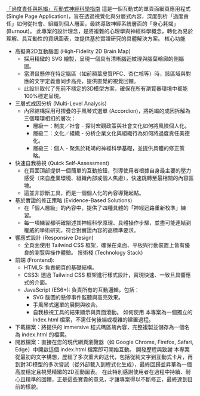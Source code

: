 [「過度責任與耗竭」互動式神經科學指南](https://jeffery8910.github.io/Overresponsibility/)
這是一個互動式的單頁面網頁應用程式 (Single Page Application)，旨在透過視覺化與分層式內容，深度剖析「過度責任」如何從社會、組織到個人層面，最終導致神經系統層面的「身心耗竭」(Burnout)。
此專案的設計理念，是將複雜的心理學與神經科學概念，轉化為易於理解、具互動性的資訊圖表，並提供基於實證研究的具體解決方案。
核心功能
 * 高擬真2D互動腦圖 (High-Fidelity 2D Brain Map)
   * 採用精緻的 SVG 繪製，呈現一個具有清晰腦迴紋理與腦葉輪廓的側腦圖。
   * 當滑鼠懸停在特定腦區（如前額葉皮質PFC、杏仁核等）時，該區域與對應的文字定義會同步高亮，提供直覺的視覺回饋。
   * 此設計取代了先前不穩定的3D模型方案，確保在所有瀏覽器環境中都能100%穩定呈現。
 * 三層式成因分析 (Multi-Level Analysis)
   * 內容結構採用可摺疊的手風琴式選單 (Accordion)，將耗竭的成因拆解為三個環環相扣的層次：
     * 層級一：制度／社會 - 探討宏觀政策與社會文化如何將風險個人化。
     * 層級二：文化／組織 - 分析企業文化與組織行為如何將過度責任美德化。
     * 層級三：個人 - 聚焦於耗竭的神經科學基礎，並提供具體的修正策略。
 * 快速自我檢視 (Quick Self-Assessment)
   * 在頁面頂部提供一個簡單的互動按鈕，引導使用者根據自身最主要的壓力感受（來自產業環境、組織內部或個人焦慮），快速跳轉至最相關的內容區塊。
   * 這並非診斷工具，而是一個個人化的內容導覽起點。
 * 基於實證的修正策略 (Evidence-Based Solutions)
   * 在「個人層級」的內容中，提供了四種具體的「神經迴路重新校準」練習。
   * 每一項練習都明確闡述其神經科學原理、具體操作步驟，並盡可能連結到權威的學術研究，符合對實證內容的高標準要求。
 * 響應式設計 (Responsive Design)
   * 全頁面使用 Tailwind CSS 框架，確保在桌面、平板與行動裝置上皆有優良的瀏覽與操作體驗。
技術棧 (Technology Stack)
 * 前端 (Frontend):
   * HTML5: 負責網頁的基礎結構。
   * CSS3: 透過 Tailwind CSS 框架進行樣式設計，實現快速、一致且具響應式的介面。
   * JavaScript (ES6+): 負責所有的互動邏輯，包括：
     * SVG 腦圖的懸停事件監聽與高亮效果。
     * 手風琴式選單的展開與收合。
     * 自我檢視工具的結果顯示與頁面滾動。
如何使用
本專案為一個獨立的 index.html 檔案，不需任何後端或複雜的建置過程。
 * 下載檔案：將提供的 immersive 程式碼區塊內容，完整複製並儲存為一個名為 index.html 的檔案。
 * 開啟檔案：直接在您的現代網頁瀏覽器（如 Google Chrome, Firefox, Safari, Edge）中開啟這個 index.html 檔案即可開始互動。
開發歷程與致謝
本專案從最初的文字構想，歷經了多次重大的迭代，包括從純文字到互動式卡片，再到對3D模型的多次嘗試（從外部載入到程式化生成），最終回歸並昇華為一個高度穩定且視覺精緻的2D互動圖表。
在此特別感謝使用者在過程中持續、耐心且精準的回饋，正是這些寶貴的意見，才讓專案得以不斷修正，最終達到目前的樣貌。
